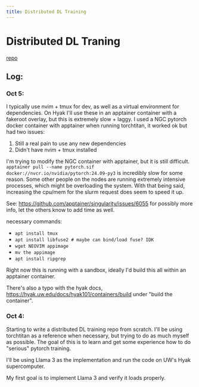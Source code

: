 ```yaml
---
title: Distributed DL Training
---
```


# Distributed DL Traning

[repo](https://github.com/swartout/distributed)

## Log:

### Oct 5:

I typically use nvim + tmux for dev, as well as a virtual environment for dependencies. On Hyak I'll use these in an apptainer container with a fakeroot overlay, but this is extremely slow + laggy. I used a NGC pytorch docker container with apptainer when running torchtitan, it worked ok but had two issues:

1. Still a real pain to use any new dependencies
2. Didn't have nvim + tmux installed

I'm trying to modify the NGC container with apptainer, but it is still difficult. `apptainer pull --name pytorch.sif docker://nvcr.io/nvidia/pytorch:24.09-py3` is incredibly slow for some reason. Some other people on the nodes are running extremely intensive processes, which might be overloading the system. With that being said, increasing the cpu/mem for the slurm request does seem to speed it up.

See: https://github.com/apptainer/singularity/issues/6055 for possibly more info, let the others know to add time as well.

necessary commands:

- `apt install tmux`
- `apt install libfuse2 # maybe can bind/load fuse? IDK`
- `wget NEOVIM appimage`
- `mv the appimage`
- `apt install ripgrep`

Right now this is running with a sandbox, ideally I'd build this all within an apptainer container.

There's also a typo with the hyak docs, https://hyak.uw.edu/docs/hyak101/containers/build under "build the container".

### Oct 4:

Starting to write a distributed DL training repo from scratch. I'll be using torchtitan as a reference when necessary, but trying to do as much myself as possible. The goal of this is to learn and get some experience how to do "serious" pytorch training.

I'll be using Llama 3 as the implementation and run the code on UW's Hyak supercomputer.

My first goal is to implement Llama 3 and verify it loads properly.
